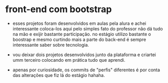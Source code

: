 # front-end com bootstrap

- esses projetos foram desenvolvidos em aulas pela alura e achei interessante coloca-los aqui pelo simples fato do professor não dá tudo na mão e exijir bastante participação. no estágio utilizo bastante o boostrap e mesmo curtindo mais a parte do back-end é sempre interessante saber sobre tecnologia.

- vou deixar dois projetos desenvolvidos junto da plataforma e criartei umm terceiro colocando em prática tudo que aprendi. 

- apenas por curiosidade, os commits de "perfis" diferentes é por conta das alterações que fiz lá do estágio hahaha.
